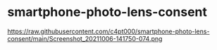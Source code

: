 # smartphone-photo-lens-consent

https://raw.githubusercontent.com/c4pt000/smartphone-photo-lens-consent/main/Screenshot_20211006-141750-074.png

